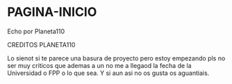 # PAGINA-INICIO
Echo por Planeta110

CREDITOS PLANETA110

Lo sienot si te parece una basura de proyecto pero estoy empezando pls no ser muy criticos que ademas a un no me a llegaod la fecha de la Universidad o FPP o lo que sea.
Y si aun asi no os gusta os aguantiais.


